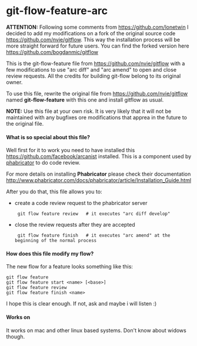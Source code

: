 git-flow-feature-arc
====================

**ATTENTION:** Following some comments from https://github.com/lonetwin I decided to add my modifications on a fork of the original source code <https://github.com/nvie/gitflow>. This way the installation process will be more straight forward for future users. You can find the forked version here <https://github.com/bogdanmic/gitflow>

This is the git-flow-feature file from <https://github.com/nvie/gitflow> with a few modifications to use "arc diff" and "arc amend" to open and close review requests.
All the credits for building git-flow belong to its original owner.

To use this file, rewrite the original file from <https://github.com/nvie/gitflow> named **git-flow-feature** with this one and install gitflow as usual.

**NOTE:** Use this file at your own risk. It is very likely that it will not be maintained with any bugfixes ore modifications that apprea in the future to the original file.


#### What is so special about this file?

Well first for it to work you need to have installed this <https://github.com/facebook/arcanist> installed.
This is a component used by [phabricator](http://phabricator.org/) to do code review.

For more details on installing **Phabricator** please check their documentation <http://www.phabricator.com/docs/phabricator/article/Installation_Guide.html>

After you do that, this file allows you to:
 
 - create a code review request to the phabricator server
 			
 		git flow feature review   # it executes "arc diff develop"
 - close the review requests after they are accepted
 
 		git flow feature finish   # it executes "arc amend" at the beginning of the normal process
 		
#### How does this file modify my flow?
The new flow for a feature looks something like this:

	git flow feature
	git flow feature start <name> [<base>]
	git flow feature review
	git flow feature finish <name>
 		

I hope this is clear enough. If not, ask and maybe i will listen :)

#### Works on
It works on mac and other linux based systems.
Don't know about widows though.